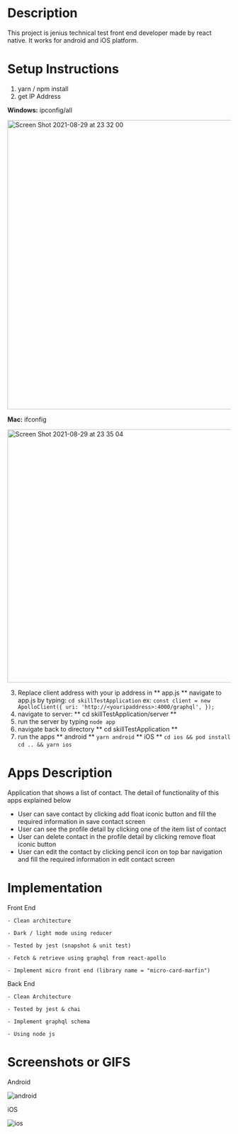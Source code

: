 # Description
  This project is jenius technical test front end developer made by react native. It works for android and iOS platform.

# Setup Instructions 
  1. yarn / npm install
  2. get IP Address 
     
**Windows:** 
ipconfig/all

<img width="651" alt="Screen Shot 2021-08-29 at 23 32 00" src="https://user-images.githubusercontent.com/33171451/131258137-12cd0519-3a86-4675-98bc-36ecf51227b0.png">
     
**Mac:**
ifconfig

<img width="570" alt="Screen Shot 2021-08-29 at 23 35 04" src="https://user-images.githubusercontent.com/33171451/131258141-8d81d519-a533-4860-b7e7-c6d21c5a86cf.png">

  3. Replace client address with your ip address in ** app.js **
     navigate to app.js by typing: `cd skillTestApplication`
     ex: 
     `const client = new ApolloClient({
        uri: 'http://<youripaddress>:4000/graphql',
      });`
  4. navigate to server: ** cd skillTestApplication/server **
  5. run the server by typing `node app`
  6. navigate back to directory ** cd skillTestApplication **
  7. run the apps
     ** android **
     `yarn android`
     ** iOS **
     `cd ios && pod install`
     `cd .. && yarn ios`   

# Apps Description
  Application that shows a list of contact. The detail of functionality of this apps explained below
  - User can save contact by clicking add float iconic button and fill the required information in save contact screen
  - User can see the profile detail by clicking one of the item list of contact
  - User can delete contact in the profile detail by clicking remove float iconic button
  - User can edit the contact by clicking pencil icon on top bar navigation and fill the required information in edit contact screen

# Implementation
  Front End
  
    - Clean architecture
    
    - Dark / light mode using reducer
    
    - Tested by jest (snapshot & unit test)
    
    - Fetch & retrieve using graphql from react-apollo
    
    - Implement micro front end (library name = "micro-card-marfin")
    
  Back End
  
    - Clean Architecture
    
    - Tested by jest & chai
    
    - Implement graphql schema
    
    - Using node js

# Screenshots or GIFS
  Android


   ![android](https://user-images.githubusercontent.com/33171451/145721349-cacba423-0700-4cea-90dc-d0f72f69b418.gif)

  iOS


   ![ios](https://user-images.githubusercontent.com/33171451/145721403-db92390c-848b-4ac0-9d5c-c8b8957a4b75.gif)

